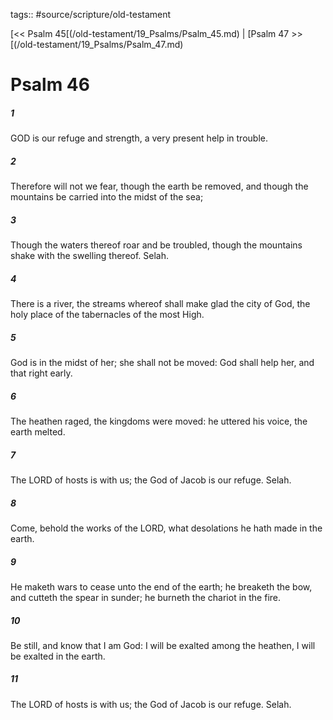 tags:: #source/scripture/old-testament

[<< Psalm 45[(/old-testament/19_Psalms/Psalm_45.md) | [Psalm 47 >>[(/old-testament/19_Psalms/Psalm_47.md)

# Psalm 46

##### 1

GOD is our refuge and strength, a very present help in trouble.

##### 2

Therefore will not we fear, though the earth be removed, and though the mountains be carried into the midst of the sea;

##### 3

Though the waters thereof roar and be troubled, though the mountains shake with the swelling thereof. Selah.

##### 4

There is a river, the streams whereof shall make glad the city of God, the holy place of the tabernacles of the most High.

##### 5

God is in the midst of her; she shall not be moved: God shall help her, and that right early.

##### 6

The heathen raged, the kingdoms were moved: he uttered his voice, the earth melted.

##### 7

The LORD of hosts is with us; the God of Jacob is our refuge. Selah.

##### 8

Come, behold the works of the LORD, what desolations he hath made in the earth.

##### 9

He maketh wars to cease unto the end of the earth; he breaketh the bow, and cutteth the spear in sunder; he burneth the chariot in the fire.

##### 10

Be still, and know that I am God: I will be exalted among the heathen, I will be exalted in the earth.

##### 11

The LORD of hosts is with us; the God of Jacob is our refuge. Selah.
